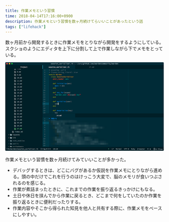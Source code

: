 ```yaml
---
title: 作業メモという習慣
time: 2018-04-14T17:16:00+0900
description: 作業メモという習慣を数ヶ月続けてらいいことがあったという話
tags: ["lifehack"]
---
```


数ヶ月前から開発するときに作業メモをとりながら開発をするようにしている。スクショのようにエディタを上下に分割して上で作業しながら下でメモをとっている。

![atom.png](atom.png)

作業メモという習慣を数ヶ月続けてみていいことが多かった。

* デバッグするときは、どこにバグがあるか仮説を作業メモにとりながら進める。頭の中だけでこれを行うのはけっこう大変で、脳のメモリが食いつぶされるのを感じる。
* 作業が煮詰まったときに、これまでの作業を振り返るきっかけにもなる。
* 土日や休日を挟んでから作業に戻るとき、どこまで何をしていたのか作業を振り返るときに便利だったりする。
* 作業内容やそこから得られた知見を他人と共有する際に、作業メモをベースにしやすい。
